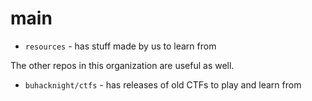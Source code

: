 # main
* `resources` - has stuff made by us to learn from

The other repos in this organization are useful as well.

* `buhacknight/ctfs` - has releases of old CTFs to play and learn from
 
